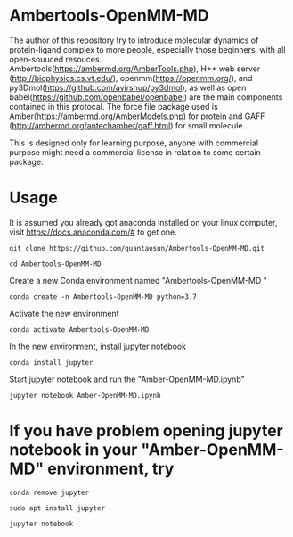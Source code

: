 # Ambertools-OpenMM-MD
The author of this repository try to introduce molecular dynamics of protein-ligand complex to more people, especially those beginners, with all open-souuced resouces.
Ambertools(https://ambermd.org/AmberTools.php), H++ web server (http://biophysics.cs.vt.edu/), openmm(https://openmm.org/), and py3Dmol(https://github.com/avirshup/py3dmol), as well as open babel(https://github.com/openbabel/openbabel) are the main components contained in this protocal. The force file package used is Amber(https://ambermd.org/AmberModels.php) for protein and GAFF (http://ambermd.org/antechamber/gaff.html) for small molecule.

This is designed only for learning purpose, anyone with commercial purpose might need a commercial license in relation to some certain package.
 

# Usage
It is assumed you already got anaconda installed on your linux computer, visit https://docs.anaconda.com/# to get one.
```
git clone https://github.com/quantaosun/Ambertools-OpenMM-MD.git
```
```
cd Ambertools-OpenMM-MD
```
Create a new Conda environment named "Ambertools-OpenMM-MD "
```
conda create -n Ambertools-OpenMM-MD python=3.7
```
Activate the new environment 
```
conda activate Ambertools-OpenMM-MD
```
In the new environment, install jupyter notebook
```
conda install jupyter
```
Start jupyter notebook and run the "Amber-OpenMM-MD.ipynb"
```
jupyter notebook Amber-OpenMM-MD.ipynb
```
# If you have problem opening jupyter notebook in your "Amber-OpenMM-MD" environment, try 
```
conda remove jupyter
```
```
sudo apt install jupyter
```
```
jupyter notebook
```
